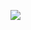 <p>
  <img src=![image](https://github.com/chappie404error/Ardunio-projects/assets/168354749/8d43e646-763a-467b-b4d3-fc423bb4ef80)>

</p>
